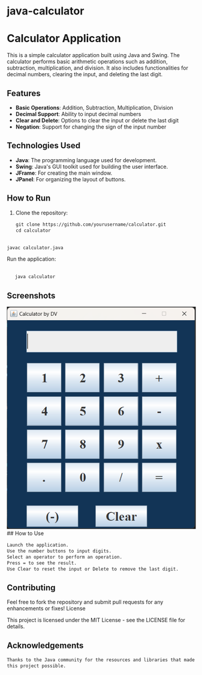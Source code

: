 # java-calculator

# Calculator Application

This is a simple calculator application built using Java and Swing. The calculator performs basic arithmetic operations such as addition, subtraction, multiplication, and division. It also includes functionalities for decimal numbers, clearing the input, and deleting the last digit.

## Features

- **Basic Operations**: Addition, Subtraction, Multiplication, Division
- **Decimal Support**: Ability to input decimal numbers
- **Clear and Delete**: Options to clear the input or delete the last digit
- **Negation**: Support for changing the sign of the input number

## Technologies Used

- **Java**: The programming language used for development.
- **Swing**: Java's GUI toolkit used for building the user interface.
- **JFrame**: For creating the main window.
- **JPanel**: For organizing the layout of buttons.

## How to Run

1. Clone the repository:

    ```
   git clone https://github.com/yourusername/calculator.git
   cd calculator
 
 ```Compile the Java files:

javac calculator.java

 ```
Run the application:

 ```bash

    java calculator
 ```
## Screenshots
<img src="https://github.com/vidura2/java-calculator/blob/main/Screenshot%202024-09-22%20210020.png">
<!-- Add a screenshot of your application -->
## How to Use

    Launch the application.
    Use the number buttons to input digits.
    Select an operator to perform an operation.
    Press = to see the result.
    Use Clear to reset the input or Delete to remove the last digit.

## Contributing

Feel free to fork the repository and submit pull requests for any enhancements or fixes!
License

This project is licensed under the MIT License - see the LICENSE file for details.
## Acknowledgements

    Thanks to the Java community for the resources and libraries that made this project possible.
